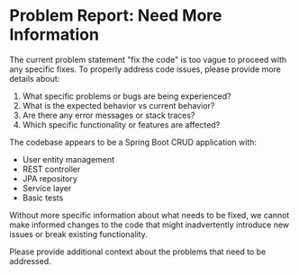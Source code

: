 # Problem Report: Need More Information

The current problem statement "fix the code" is too vague to proceed with any specific fixes. To properly address code issues, please provide more details about:

1. What specific problems or bugs are being experienced?
2. What is the expected behavior vs current behavior?
3. Are there any error messages or stack traces?
4. Which specific functionality or features are affected?

The codebase appears to be a Spring Boot CRUD application with:
- User entity management
- REST controller
- JPA repository
- Service layer
- Basic tests

Without more specific information about what needs to be fixed, we cannot make informed changes to the code that might inadvertently introduce new issues or break existing functionality.

Please provide additional context about the problems that need to be addressed.